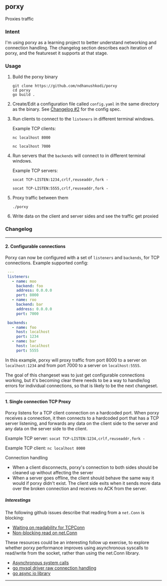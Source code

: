porxy
---
Proxies traffic

### Intent
I'm using porxy as a learning project to better understand networking and
connection handling. The
changelog section describes each iteration of porxy, and the featureset it
supports at that stage.

### Usage
1. Build the porxy binary
   ```
   git clone https://github.com/ndhanushkodi/porxy
   cd porxy
   go build .
   ```
1. Create/Edit a configuration file called `config.yaml` in the same directory
   as the binary. See [Changelog #2](#2-configurable-connections) for the config
   spec.

1. Run clients to connect to the `listeners` in different terminal windows.

   Example TCP clients:
   ```
   nc localhost 8000
   
   nc localhost 7000
   ```

1. Run servers that the `backends` will connect to in different terminal windows.

   Example TCP servers:
   ```
   socat TCP-LISTEN:1234,crlf,reuseaddr,fork -
   
   socat TCP-LISTEN:5555,crlf,reuseaddr,fork -
   ```

1. Proxy traffic between them
   ```
   ./porxy
   ```

1. Write data on the client and server sides and see the traffic get proxied

### Changelog
---
#### 2. Configurable connections
Porxy can now be configured with a set of `listeners` and `backends`, for TCP
connections.
   Example supported config:
   ```yaml
    ---
    listeners:
      - name: moo
        backend: foo
        address: 0.0.0.0
        port: 8000
      - name: roo
        backend: bar
        address: 0.0.0.0
        port: 7000

    backends:
      - name: foo
        host: localhost
        port: 1234
      - name: bar
        host: localhost
        port: 5555
   ```
In this example, porxy will proxy traffic from port 8000 to a server on
`localhost:1234` and from port 7000 to a server on `localhost:5555`.

The goal of this changeset was to just get configurable connections working, but
it's becoming clear there needs to be a way to handle/log errors for individual
connections, so that is likely to be the next changeset.

---
#### 1. Single connection TCP Proxy
Porxy listens for a TCP client connection on a hardcoded port. When porxy receives a
connection, it then connects to a hardcoded port that has a TCP server listening,
and forwards any data on the client side to the server and any data on the
server side to the client.

Example TCP server:
`socat TCP-LISTEN:1234,crlf,reuseaddr,fork -`

Example TCP client:
`nc localhost 8000`

Connection handling
* When a client disconnects, porxy's connection to both sides should be cleaned up
  without affecting the server
* When a server goes offline, the client should behave the same way it would if
  porxy didn't exist. The client side exits when it sends more data over the
  broken connection and receives no ACK from the server.

##### Interestings
The following github issues describe that reading from a `net.Conn` is blocking:
* [Waiting on readability for TCPConn](https://github.com/golang/go/issues/15735#issuecomment-266574151)
* [Non-blocking read on net.Conn](https://github.com/golang/go/issues/36973)

These resources could be an interesting follow up exercise, to explore whether porxy performance improves using asynchronous syscalls to read/write from the socket, rather than using the net.Conn library.
* [Asynchronous system calls](https://thenewstack.io/how-io_uring-and-ebpf-will-revolutionize-programming-in-linux/)
* [go mysql driver raw connection handling](https://github.com/go-sql-driver/mysql/blob/master/conncheck.go)
* [go async io library](https://github.com/xtaci/gaio)

---

